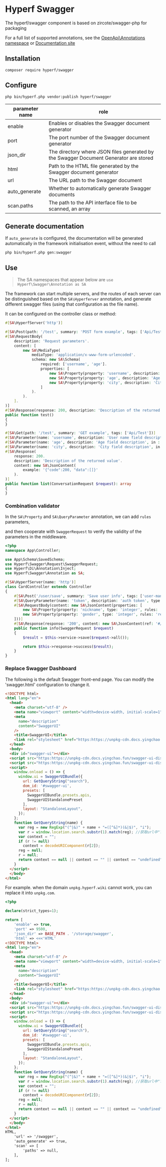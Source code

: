 # Hyperf Swagger

The hyperf/swagger component is based on zircote/swagger-php for packaging

For a full list of supported annotations, see the [OpenApi\Annotations namespace](https://github.com/zircote/swagger-php/blob/master/src/Annotations) or [Documentation site](https://zircote.github.io/swagger-php/guide/annotations.html#arrays-and-objects)


## Installation

```
composer require hyperf/swagger
```

## Configure 

```
php bin/hyperf.php vendor:publish hyperf/swagger
```

| parameter name | role |
| -------- | ------------------------------------------------------------ |
| enable | Enables or disables the Swagger document generator |
| port | The port number of the Swagger document generator |
| json_dir | The directory where JSON files generated by the Swagger Document Generator are stored |
| html | Path to the HTML file generated by the Swagger document generator |
| url | The URL path to the Swagger document |
| auto_generate | Whether to automatically generate Swagger documents |
| scan.paths | The path to the API interface file to be scanned, an array | 

## Generate documentation

If `auto_generate` is configured, the documentation will be generated automatically in the framework initialisation event, without the need to call
```shell
php bin/hyperf.php gen:swagger
```

## Use

> The SA namespaces that appear below are `use Hyperf\Swagger\Annotation as SA`

The framework can start multiple servers, and the routes of each server can be distinguished based on the `SA\Hyperferver` annotation, and generate different swagger files (using that configuration as the file name).

It can be configured on the controller class or method:
```php
#[SA\HyperfServer('http')]
```

``` php
#[SA\Post(path: '/test', summary: 'POST form example', tags: ['Api/Test'])]
#[SA\RequestBody(
    description: 'Request parameters'.
    content: [
        new SA\MediaType(
            mediaType: 'application/x-www-form-urlencoded'.
            schema: new SA\Schema(
                required: ['username', 'age'].
                properties: [
                    new SA\Property(property: 'username', description: 'User name field description', type: 'string').
                    new SA\Property(property: 'age', description: 'Age field description', type: 'string').
                    new SA\Property(property: 'city', description: 'City field description', type: 'string').
                ]
            ).
        ).
    ].
)]
#[SA\Response(response: 200, description: 'Description of the returned value')]
public function test()
{
}
```

```php
#[SA\Get(path: '/test', summary: 'GET example', tags: ['Api/Test'])]
#[SA\Parameter(name: 'username', description: 'User name field description', in : 'query', required: true, schema: new SA\Schema(type: 'string'))]
#[SA\Parameter(name: 'age', description: 'Age field description', in : 'query', required: true, schema: new SA\Schema(type: 'string'))]
#[SA\Parameter(name: 'city', description: 'City field description', in : 'query', required: false, schema: new SA\Schema(type: 'string'))]
#[SA\Response(
    response: 200.
    description: 'Description of the returned value'.
    content: new SA\JsonContent(
        example: '{"code":200, "data":[]}'
    ).
)]
public function list(ConversationRequest $request): array
{
}
```

### Combination validator

In the `SA\Property` and `SA\QueryParameter` annotation, we can add `rules` parameters,

and then cooperate with `SwaggerRequest` to verify the validity of the parameters in the middleware.


```php
<?php
namespace App\Controller;

use App\Schema\SavedSchema;
use Hyperf\Swagger\Request\SwaggerRequest;
use Hyperf\Di\Annotation\Inject;
use Hyperf\Swagger\Annotation as SA;

#[SA\HyperfServer(name: 'http')]
class CardController extends Controller
{
    #[SA\Post('/user/save', summary: 'Save user info', tags: ['user-management'])]
    #[SA\QueryParameter(name: 'token', description: 'auth token', type: 'string', rules: 'required|string')]
    #[SA\RequestBody(content: new SA\JsonContent(properties: [
        new SA\Property(property: 'nickname', type: 'integer', rules: 'required|string'),
        new SA\Property(property: 'gender', type: 'integer', rules: 'required|integer|in:0,1,2'),
    ]))]
    #[SA\Response(response: '200', content: new SA\JsonContent(ref: '#/components/schemas/SavedSchema'))]
    public function info(SwaggerRequest $request)
    {
        $result = $this->service->save($request->all());

        return $this->response->success($result);
    }
}
```

### Replace Swagger Dashboard

The following is the default Swagger front-end page. You can modify the 'swagger.html' configuration to change it.

```html
<!DOCTYPE html>
<html lang="en">
  <head>
    <meta charset="utf-8" />
    <meta name="viewport" content="width=device-width, initial-scale=1" />
    <meta
      name="description"
      content="SwaggerUI"
    />
    <title>SwaggerUI</title>
    <link rel="stylesheet" href="https:https://unpkg-cdn.docs.yingchao.fun/swagger-ui-dist@4.5.0/swagger-ui.css" />
  </head>
  <body>
  <div id="swagger-ui"></div>
  <script src="https:https://unpkg-cdn.docs.yingchao.fun/swagger-ui-dist@4.5.0/swagger-ui-bundle.js" crossorigin></script>
  <script src="https:https://unpkg-cdn.docs.yingchao.fun/swagger-ui-dist@4.5.0/swagger-ui-standalone-preset.js" crossorigin></script>
  <script>
    window.onload = () => {
      window.ui = SwaggerUIBundle({
        url: GetQueryString("search"),
        dom_id: '#swagger-ui',
        presets: [
          SwaggerUIBundle.presets.apis,
          SwaggerUIStandalonePreset
        ],
        layout: "StandaloneLayout",
      });
    };
    function GetQueryString(name) {
      var reg = new RegExp("(^|&)" + name + "=([^&]*)(&|$)", "i");
      var r = window.location.search.substr(1).match(reg); //获取url中"?"符后的字符串并正则匹配
      var context = "";
      if (r != null)
        context = decodeURIComponent(r[2]);
      reg = null;
      r = null;
      return context == null || context == "" || context == "undefined" ? "/http.json" : context;
    }
  </script>
  </body>
</html>
```

For example. when the domain `unpkg.hyperf.wiki` cannot work, you can replace it into `unpkg.com`.

```php
<?php

declare(strict_types=1);

return [
    'enable' => true,
    'port' => 9500,
    'json_dir' => BASE_PATH . '/storage/swagger',
    'html' => <<<'HTML'
<!DOCTYPE html>
<html lang="en">
  <head>
    <meta charset="utf-8" />
    <meta name="viewport" content="width=device-width, initial-scale=1" />
    <meta
      name="description"
      content="SwaggerUI"
    />
    <title>SwaggerUI</title>
    <link rel="stylesheet" href="https:https://unpkg-cdn.docs.yingchao.fun/swagger-ui-dist@4.5.0/swagger-ui.css" />
  </head>
  <body>
  <div id="swagger-ui"></div>
  <script src="https:https://unpkg-cdn.docs.yingchao.fun/swagger-ui-dist@4.5.0/swagger-ui-bundle.js" crossorigin></script>
  <script src="https:https://unpkg-cdn.docs.yingchao.fun/swagger-ui-dist@4.5.0/swagger-ui-standalone-preset.js" crossorigin></script>
  <script>
    window.onload = () => {
      window.ui = SwaggerUIBundle({
        url: GetQueryString("search"),
        dom_id: '#swagger-ui',
        presets: [
          SwaggerUIBundle.presets.apis,
          SwaggerUIStandalonePreset
        ],
        layout: "StandaloneLayout",
      });
    };
    function GetQueryString(name) {
      var reg = new RegExp("(^|&)" + name + "=([^&]*)(&|$)", "i");
      var r = window.location.search.substr(1).match(reg); //获取url中"?"符后的字符串并正则匹配
      var context = "";
      if (r != null)
        context = decodeURIComponent(r[2]);
      reg = null;
      r = null;
      return context == null || context == "" || context == "undefined" ? "/http.json" : context;
    }
  </script>
  </body>
</html>
HTML,
    'url' => '/swagger',
    'auto_generate' => true,
    'scan' => [
        'paths' => null,
    ],
];

```

